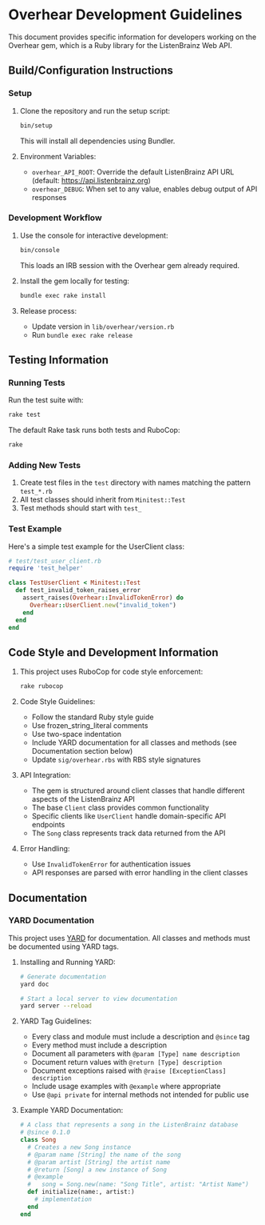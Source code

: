 # Overhear Development Guidelines

This document provides specific information for developers working on the Overhear gem, which is a Ruby library for the ListenBrainz Web API.

## Build/Configuration Instructions

### Setup

1. Clone the repository and run the setup script:
   ```bash
   bin/setup
   ```
   This will install all dependencies using Bundler.

2. Environment Variables:
   - `overhear_API_ROOT`: Override the default ListenBrainz API URL (default: https://api.listenbrainz.org)
   - `overhear_DEBUG`: When set to any value, enables debug output of API responses

### Development Workflow

1. Use the console for interactive development:
   ```bash
   bin/console
   ```
   This loads an IRB session with the Overhear gem already required.

2. Install the gem locally for testing:
   ```bash
   bundle exec rake install
   ```

3. Release process:
   - Update version in `lib/overhear/version.rb`
   - Run `bundle exec rake release`

## Testing Information

### Running Tests

Run the test suite with:
```bash
rake test
```

The default Rake task runs both tests and RuboCop:
```bash
rake
```

### Adding New Tests

1. Create test files in the `test` directory with names matching the pattern `test_*.rb`
2. All test classes should inherit from `Minitest::Test`
3. Test methods should start with `test_`

### Test Example

Here's a simple test example for the UserClient class:

```ruby
# test/test_user_client.rb
require 'test_helper'

class TestUserClient < Minitest::Test
  def test_invalid_token_raises_error
    assert_raises(Overhear::InvalidTokenError) do
      Overhear::UserClient.new("invalid_token")
    end
  end
end
```

## Code Style and Development Information

1. This project uses RuboCop for code style enforcement:
   ```bash
   rake rubocop
   ```

2. Code Style Guidelines:
   - Follow the standard Ruby style guide
   - Use frozen_string_literal comments
   - Use two-space indentation
   - Include YARD documentation for all classes and methods (see Documentation section below)
   - Update `sig/overhear.rbs` with RBS style signatures

3. API Integration:
   - The gem is structured around client classes that handle different aspects of the ListenBrainz API
   - The base `Client` class provides common functionality
   - Specific clients like `UserClient` handle domain-specific API endpoints
   - The `Song` class represents track data returned from the API

4. Error Handling:
   - Use `InvalidTokenError` for authentication issues
   - API responses are parsed with error handling in the client classes

## Documentation

### YARD Documentation

This project uses [YARD](https://yardoc.org/) for documentation. All classes and methods must be documented using YARD tags.

1. Installing and Running YARD:
   ```bash
   # Generate documentation
   yard doc
   
   # Start a local server to view documentation
   yard server --reload
   ```

2. YARD Tag Guidelines:
   - Every class and module must include a description and `@since` tag
   - Every method must include a description
   - Document all parameters with `@param [Type] name description`
   - Document return values with `@return [Type] description`
   - Document exceptions raised with `@raise [ExceptionClass] description`
   - Include usage examples with `@example` where appropriate
   - Use `@api private` for internal methods not intended for public use

3. Example YARD Documentation:
   ```ruby
   # A class that represents a song in the ListenBrainz database
   # @since 0.1.0
   class Song
     # Creates a new Song instance
     # @param name [String] the name of the song
     # @param artist [String] the artist name
     # @return [Song] a new instance of Song
     # @example
     #   song = Song.new(name: "Song Title", artist: "Artist Name")
     def initialize(name:, artist:)
       # implementation
     end
   end
   ```